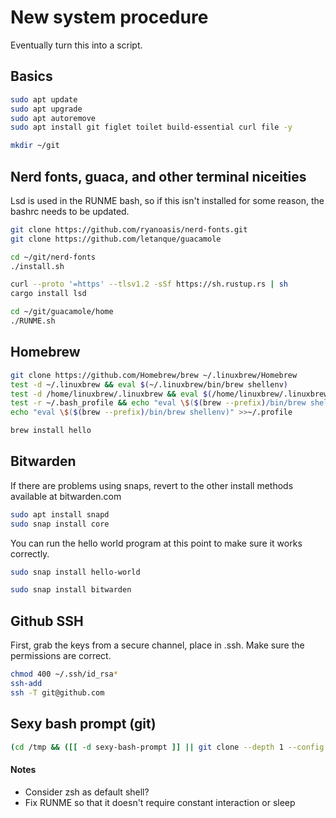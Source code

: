 # New system procedure
Eventually turn this into a script.

## Basics
```bash
sudo apt update
sudo apt upgrade
sudo apt autoremove
sudo apt install git figlet toilet build-essential curl file -y

mkdir ~/git
```

## Nerd fonts, guaca, and other terminal niceities
Lsd is used in the RUNME bash, so if this isn't installed for some reason, the bashrc needs to be updated.

```bash
git clone https://github.com/ryanoasis/nerd-fonts.git
git clone https://github.com/letanque/guacamole

cd ~/git/nerd-fonts
./install.sh

curl --proto '=https' --tlsv1.2 -sSf https://sh.rustup.rs | sh
cargo install lsd

cd ~/git/guacamole/home
./RUNME.sh
```

## Homebrew
```bash
git clone https://github.com/Homebrew/brew ~/.linuxbrew/Homebrew
test -d ~/.linuxbrew && eval $(~/.linuxbrew/bin/brew shellenv)
test -d /home/linuxbrew/.linuxbrew && eval $(/home/linuxbrew/.linuxbrew/bin/brew shellenv)
test -r ~/.bash_profile && echo "eval \$($(brew --prefix)/bin/brew shellenv)" >>~/.bash_profile
echo "eval \$($(brew --prefix)/bin/brew shellenv)" >>~/.profile

brew install hello
```

## Bitwarden
If there are problems using snaps, revert to the other install methods available at bitwarden.com

```bash
sudo apt install snapd
sudo snap install core
```

You can run the hello world program at this point to make sure it works correctly.
```bash
sudo snap install hello-world
```

```bash
sudo snap install bitwarden
```


## Github SSH
First, grab the keys from a secure channel, place in .ssh. Make sure the permissions are correct.

```bash
chmod 400 ~/.ssh/id_rsa*
ssh-add
ssh -T git@github.com
```

## Sexy bash prompt (git)
```bash
(cd /tmp && ([[ -d sexy-bash-prompt ]] || git clone --depth 1 --config core.autocrlf=false https://github.com/twolfson/sexy-bash-prompt) && cd sexy-bash-prompt && make install) && source ~/.bashrc
```


#### Notes
- Consider zsh as default shell? 
- Fix RUNME so that it doesn't require constant interaction or sleep